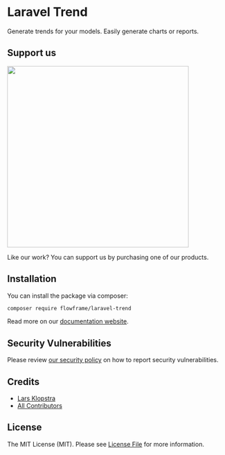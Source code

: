 # Laravel Trend

Generate trends for your models. Easily generate charts or reports.

## Support us

[<img src="https://flowfra.me/github-ad.png" width="419px" />](https://flowfra.me/github-ad-click)

Like our work? You can support us by purchasing one of our products.

## Installation

You can install the package via composer:

```bash
composer require flowframe/laravel-trend
```

Read more on our [documentation website](https://docs.flowfra.me/docs/laravel-trend).

## Security Vulnerabilities

Please review [our security policy](../../security/policy) on how to report security vulnerabilities.

## Credits

-   [Lars Klopstra](https://github.com/flowframe)
-   [All Contributors](../../contributors)

## License

The MIT License (MIT). Please see [License File](LICENSE.md) for more information.
